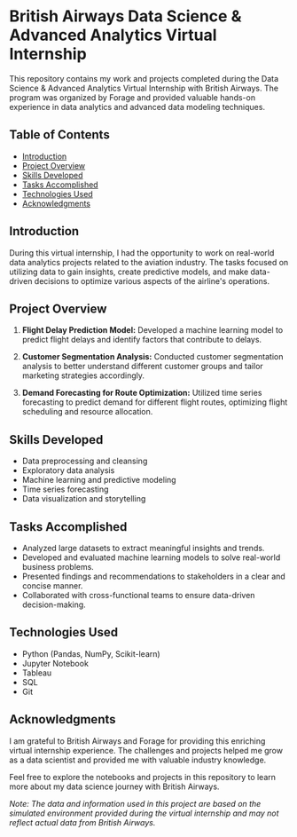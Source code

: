 # British Airways Data Science & Advanced Analytics Virtual Internship

This repository contains my work and projects completed during the Data Science & Advanced Analytics Virtual Internship with British Airways. The program was organized by Forage and provided valuable hands-on experience in data analytics and advanced data modeling techniques.

## Table of Contents
- [Introduction](#introduction)
- [Project Overview](#project-overview)
- [Skills Developed](#skills-developed)
- [Tasks Accomplished](#tasks-accomplished)
- [Technologies Used](#technologies-used)
- [Acknowledgments](#acknowledgments)

## Introduction
During this virtual internship, I had the opportunity to work on real-world data analytics projects related to the aviation industry. The tasks focused on utilizing data to gain insights, create predictive models, and make data-driven decisions to optimize various aspects of the airline's operations.

## Project Overview
1. **Flight Delay Prediction Model:** Developed a machine learning model to predict flight delays and identify factors that contribute to delays.

2. **Customer Segmentation Analysis:** Conducted customer segmentation analysis to better understand different customer groups and tailor marketing strategies accordingly.

3. **Demand Forecasting for Route Optimization:** Utilized time series forecasting to predict demand for different flight routes, optimizing flight scheduling and resource allocation.

## Skills Developed
- Data preprocessing and cleansing
- Exploratory data analysis
- Machine learning and predictive modeling
- Time series forecasting
- Data visualization and storytelling

## Tasks Accomplished
- Analyzed large datasets to extract meaningful insights and trends.
- Developed and evaluated machine learning models to solve real-world business problems.
- Presented findings and recommendations to stakeholders in a clear and concise manner.
- Collaborated with cross-functional teams to ensure data-driven decision-making.

## Technologies Used
- Python (Pandas, NumPy, Scikit-learn)
- Jupyter Notebook
- Tableau
- SQL
- Git

## Acknowledgments
I am grateful to British Airways and Forage for providing this enriching virtual internship experience. The challenges and projects helped me grow as a data scientist and provided me with valuable industry knowledge.

Feel free to explore the notebooks and projects in this repository to learn more about my data science journey with British Airways.

*Note: The data and information used in this project are based on the simulated environment provided during the virtual internship and may not reflect actual data from British Airways.*
